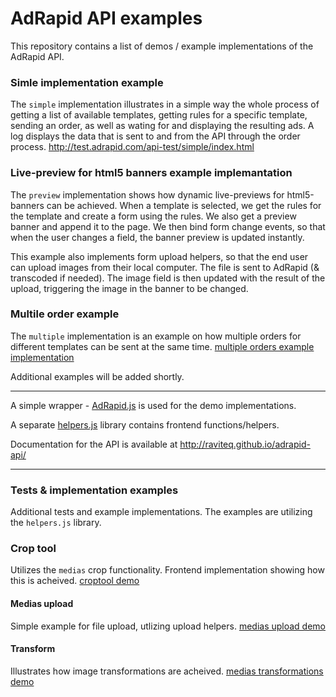# AdRapid API examples
This repository contains a list of demos / example implementations of the AdRapid API. 


### Simle implementation example
The `simple` implementation illustrates in a simple way the whole process of getting a list of available templates, getting rules for a specific template, sending an order, as well as wating for and displaying the resulting ads. A log displays the data that is sent to and from the API through the order process. http://test.adrapid.com/api-test/simple/index.html

### Live-preview for html5 banners example implemantation
The `preview` implementation shows how dynamic live-previews for html5-banners can be achieved. When a template is selected, we get the rules for the template and create a form using the rules. We also get a preview banner and append it to the page. We then bind form change events, so that when the user changes a field, the banner preview is updated instantly.

This example also implements form upload helpers, so that the end user can upload images from their local computer. The file is sent to AdRapid (& transcoded if needed). The image field is then updated with the result of the upload, triggering the image in the banner to be changed.

### Multile order example
The `multiple` implementation is an example on how multiple orders for different templates can be sent at the same time. [multiple orders example implementation](http:/test.adrapid.com/api-test/multiple/index.html)

Additional examples will be added shortly.

----------------------------------------------------

A simple wrapper - [AdRapid.js](assets/adrapid.js) is used for the demo implementations. 

A separate [helpers.js](assets/helpers.js) library contains frontend functions/helpers.

Documentation for the API is available at http://raviteq.github.io/adrapid-api/

----------------------------------------------------

### Tests & implementation examples
Additional tests and example implementations. The examples are utilizing the `helpers.js` library.

### Crop tool
Utilizes the `medias` crop functionality. Frontend implementation showing how this is acheived. [croptool demo](http:/test.adrapid.com/api-test/tests/crop.html)

#### Medias upload
Simple example for file upload, utlizing upload helpers. [medias upload demo](http:/test.adrapid.com/api-test/tests/file-upload.html)

#### Transform
Illustrates how image transformations are acheived. [medias transformations demo](http:/test.adrapid.com/api-test/tests/transform.html)
